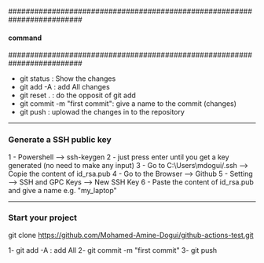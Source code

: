 #########################################################################

#### command

#########################################################################

- git status : Show the changes
- git add -A : add All changes
- git reset . : do the opposit of git add
- git commit -m "first commit": give a name to the commit (changes)
- git push : uplowad the changes in to the repository

---

### Generate a SSH public key

1 - Powershell --> ssh-keygen
2 - just press enter until you get a key generated (no need to make any input)
3 - Go to C:\Users\mdogui/.ssh --> Copie the content of id_rsa.pub
4 - Go to the Browser --> Github
5 - Setting --> SSH and GPC Keys --> New SSH Key
6 - Paste the content of id_rsa.pub and give a name e.g. "my_laptop"

---

### Start your project

git clone https://github.com/Mohamed-Amine-Dogui/github-actions-test.git

1- git add -A : add All
2- git commit -m "first commit"
3- git push
